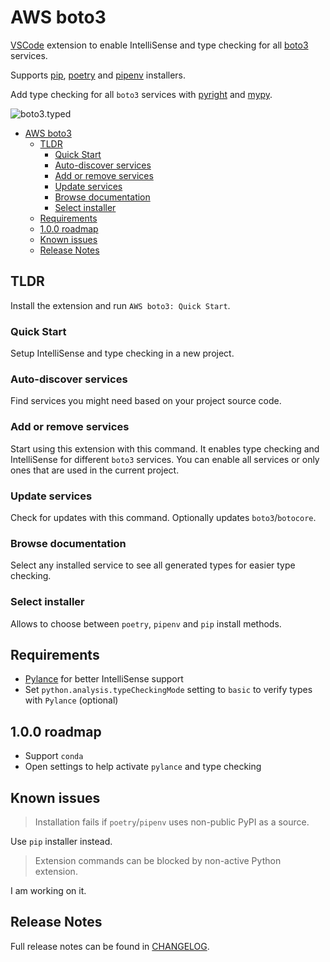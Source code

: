 # AWS boto3

[VSCode](https://code.visualstudio.com/) extension to enable IntelliSense and type checking for all [boto3](https://boto3.amazonaws.com/v1/documentation/api/latest/index.html) services.

Supports [pip](https://pypi.org/project/pip/), [poetry](https://python-poetry.org/) and [pipenv](https://pypi.org/project/pipenv/) installers.

Add type checking for all `boto3` services with [pyright](https://github.com/microsoft/pyright) and [mypy](http://mypy-lang.org/).

![boto3.typed](https://raw.githubusercontent.com/youtype/mypy_boto3_builder/main/logo.png)

- [AWS boto3](#aws-boto3)
  - [TLDR](#tldr)
    - [Quick Start](#quick-start)
    - [Auto-discover services](#auto-discover-services)
    - [Add or remove services](#add-or-remove-services)
    - [Update services](#update-services)
    - [Browse documentation](#browse-documentation)
    - [Select installer](#select-installer)
  - [Requirements](#requirements)
  - [1.0.0 roadmap](#100-roadmap)
  - [Known issues](#known-issues)
  - [Release Notes](#release-notes)

## TLDR

Install the extension and run `AWS boto3: Quick Start`.

### Quick Start

Setup IntelliSense and type checking in a new project.

### Auto-discover services

Find services you might need based on your project source code.

### Add or remove services

Start using this extension with this command.
It enables type checking and IntelliSense for different `boto3` services.
You can enable all services or only ones that are used in the current project.

### Update services

Check for updates with this command.
Optionally updates `boto3`/`botocore`.

### Browse documentation

Select any installed service to see all generated types for easier type checking.

### Select installer

Allows to choose between `poetry`, `pipenv` and `pip` install methods.

## Requirements

- [Pylance](https://marketplace.visualstudio.com/items?itemName=ms-python.vscode-pylance)
  for better IntelliSense support
- Set `python.analysis.typeCheckingMode` setting to `basic` to verify types with `Pylance` (optional)

## 1.0.0 roadmap

- Support `conda`
- Open settings to help activate `pylance` and type checking

## Known issues

> Installation fails if `poetry`/`pipenv` uses non-public PyPI as a source.

Use `pip` installer instead.

> Extension commands can be blocked by non-active Python extension.

I am working on it.

## Release Notes

Full release notes can be found in [CHANGELOG](./CHANGELOG.md).
